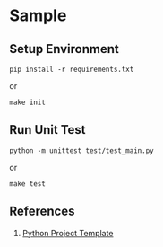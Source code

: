 Sample
====================

## Setup Environment
```shell
pip install -r requirements.txt
```
or
```shell
make init
```

## Run Unit Test
```shell
python -m unittest test/test_main.py
```
or
```shell
make test
```

## References
1. [Python Project Template](https://github.com/Jeanhwea/python-project-template)

